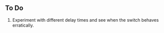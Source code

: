 ## To Do ##

1. Experiment with different delay times and see when the switch behaves erratically.

